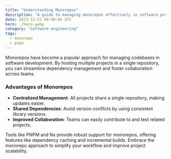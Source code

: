 ```yaml
---
title: "Understanding Monorepos"
description: "A guide to managing monorepos effectively in software projects."
date: 2023-12-23 00:00:00 UTC
hero: ./hero.webp
category: "software engineering"
tags:
  - monorepo
  - pnpm
---
```


Monorepos have become a popular approach for managing codebases in software development. By hosting multiple projects in a single repository, you can streamline dependency management and foster collaboration across teams.

### Advantages of Monorepos
- **Centralized Management**: All projects share a single repository, making updates easier.
- **Shared Dependencies**: Avoid version conflicts by using consistent library versions.
- **Improved Collaboration**: Teams can easily contribute to and test related projects.

Tools like PNPM and Nx provide robust support for monorepos, offering features like dependency caching and incremental builds. Embrace the monorepo approach to simplify your workflow and improve project scalability.
